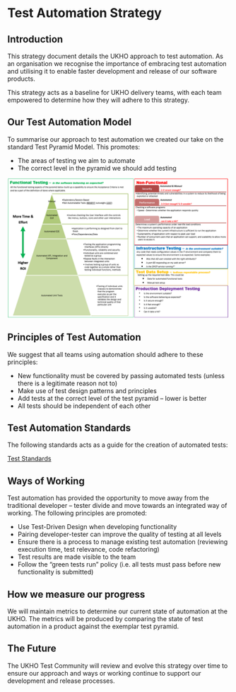 # Test Automation Strategy

## Introduction

This strategy document details the UKHO approach to test automation. As an organisation we recognise the importance of embracing test automation and utilising it to enable faster development and release of our software products.

This strategy acts as a baseline for UKHO delivery teams, with each team empowered to determine how they will adhere to this strategy.

## Our Test Automation Model

To summarise our approach to test automation we created our take on the standard Test Pyramid Model. This promotes:

* The areas of testing we aim to automate
* The correct level in the pyramid we should add testing

![Test Automation Vision Diagram](test-automation-vision.png)

## Principles of Test Automation

We suggest that all teams using automation should adhere to these principles:

* New functionality must be covered by passing automated tests (unless there is a legitimate reason not to)
* Make use of test design patterns and principles
* Add tests at the correct level of the test pyramid – lower is better
* All tests should be independent of each other

## Test Automation Standards

The following standards acts as a guide for the creation of automated tests:

[Test Standards](test-code-standards.md)

## Ways of Working

Test automation has provided the opportunity to move away from the traditional developer – tester divide and move towards an integrated way of working. The following principles are promoted:

* Use Test-Driven Design when developing functionality
* Pairing developer-tester can improve the quality of testing at all levels
* Ensure there is a process to manage existing test automation (reviewing execution time, test relevance, code refactoring)
* Test results are made visible to the team
* Follow the “green tests run” policy (i.e. all tests must pass before new functionality is submitted)

## How we measure our progress

We will maintain metrics to determine our current state of automation at the UKHO. The metrics will be produced by comparing the state of test automation in a product against the exemplar test pyramid.

## The Future

The UKHO Test Community will review and evolve this strategy over time to ensure our approach and ways or working continue to support our development and release processes.
